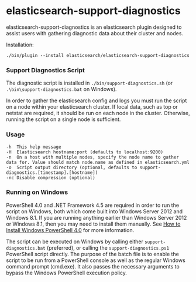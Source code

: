 elasticsearch-support-diagnostics
=================================

elasticsearch-support-diagnostics is an elasticsearch plugin designed
to assist users with gathering diagnostic data about their cluster and nodes.

Installation:

	./bin/plugin --install elasticsearch/elasticsearch-support-diagnostics
	

### Support Diagnostics Script

The diagnostic script is installed in `./bin/support-diagnostics.sh` (or `.\bin\support-diagnostics.bat` on Windows).

In order to gather the elasticsearch config and logs you must run the script on a node within your elasticsearch cluster.  If local data, such as top or netstat are required, it should be run on each node in the cluster.  Otherwise, running the script on a single node is sufficient.

### Usage

    -h  This help message
    -H  Elasticsearch hostname:port (defaults to localhost:9200)
    -n  On a host with multiple nodes, specify the node name to gather data for. Value should match node.name as defined in elasticsearch.yml
    -o  Script output directory (optional, defaults to support-diagnostics.[timestamp].[hostname])
    -nc Disable compression (optional)

### Running on Windows

PowerShell 4.0 and .NET Framework 4.5 are required in order to run the script on Windows, both which come built into Windows Server 2012 and Windows 8.1.  If you are running anything earlier than Windows Server 2012 or Windows 8.1, then you may need to install them manually.  See [How to Install Windows PowerShell 4.0](http://social.technet.microsoft.com/wiki/contents/articles/21016.how-to-install-windows-powershell-4-0.aspx) for more information.

The script can be executed on Windows by calling either `support-diagnostics.bat` (preferred), or calling the `support-diagnostics.ps1` PowerShell script directly.  The purpose of the batch file is to enable the script to be run from a PowerShell console as well as the regular Windows command prompt (cmd.exe).  It also passes the necessary arguments to bypass the Windows PowerShell execution policy.
